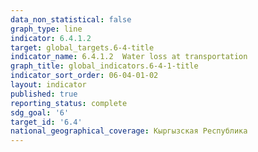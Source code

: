```yaml
---
data_non_statistical: false
graph_type: line
indicator: 6.4.1.2
target: global_targets.6-4-title
indicator_name: 6.4.1.2  Water loss at transportation 
graph_title: global_indicators.6-4-1-title
indicator_sort_order: 06-04-01-02
layout: indicator
published: true
reporting_status: complete
sdg_goal: '6'
target_id: '6.4'
national_geographical_coverage: Кыргызская Республика
---
```

